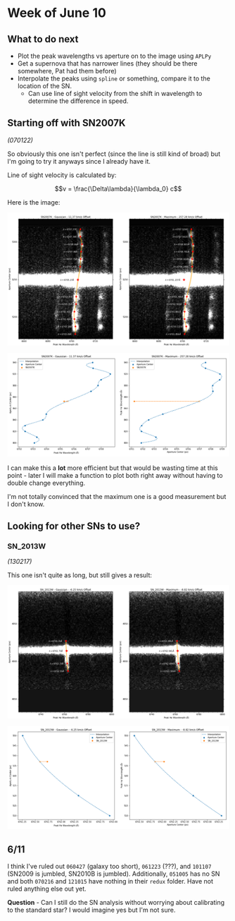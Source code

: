 # Week of June 10

## What to do next

* Plot the peak wavelengths vs aperture on to the image using `APLPy`
* Get a supernova that has narrower lines (they should be there somewhere, Pat had them before)
* Interpolate the peaks using `spline` or something, compare it to the location of the SN.
  * Can use line of sight velocity from the shift in wavelength to determine the difference in speed.

## Starting off with SN2007K

*(070122)*

So obviously this one isn't perfect (since the line is still kind of broad) but I'm going to try it anyways since I already have it.

Line of sight velocity is calculated by:

$$v = \frac{\Delta\lambda}{\lambda_0} c$$

Here is the image:

![](/SN_Images/SN2007K/SN2007K.png)

![](/SN_Images/SN2007K/SN2007K_interp.png)

I can make this a **lot** more efficient but that would be wasting time at this point - later I will make a function to plot both right away without having to double change everything.

I'm not totally convinced that the maximum one is a good measurement but I don't know.

## Looking for other SNs to use?

### SN_2013W

*(130217)*

This one isn't quite as long, but still gives a result:

![](/SN_Images/SN_2013W/SN_2013W.png)

![](/SN_Images/SN_2013W/SN_2013W_interp.png)

## 6/11

I think I've ruled out `060427` (galaxy too short), `061223` (???), and `101107` (SN2009 is jumbled, SN2010B is jumbled). Additionally, `051005` has no SN and both `070216` and `121015` have nothing in their `redux` folder. Have not ruled anything else out yet.

**Question** - Can I still do the SN analysis without worrying about calibrating to the standard star? I would imagine yes but I'm not sure.
